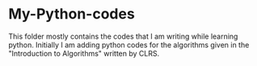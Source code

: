 # My-Python-codes
This folder mostly contains the codes that I am writing while learning python. Initially I am adding python codes for the algorithms given in the "Introduction to Algorithms" written by CLRS.
